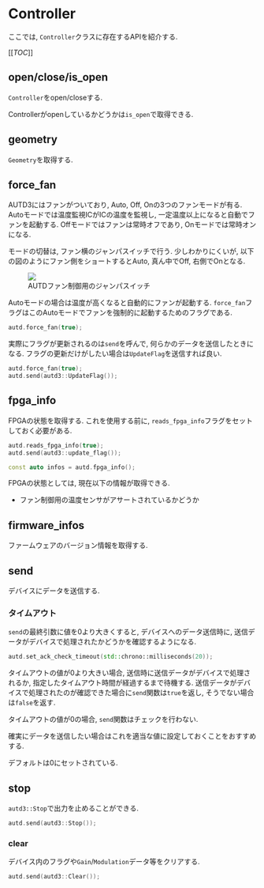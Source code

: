 # Controller

ここでは, `Controller`クラスに存在するAPIを紹介する.

[[_TOC_]]

## open/close/is_open

`Controller`をopen/closeする.

Controllerがopenしているかどうかは`is_open`で取得できる.

## geometry

`Geometry`を取得する.

## force_fan

AUTD3にはファンがついており, Auto, Off, Onの3つのファンモードが有る.
Autoモードでは温度監視ICがICの温度を監視し, 一定温度以上になると自動でファンを起動する.
Offモードではファンは常時オフであり, Onモードでは常時オンになる.

モードの切替は, ファン横のジャンパスイッチで行う. 少しわかりにくいが, 以下の図のようにファン側をショートするとAuto, 真ん中でOff, 右側でOnとなる.

<figure>
  <img src="../fig/Users_Manual/fan.jpg"/>
  <figcaption>AUTDファン制御用のジャンパスイッチ</figcaption>
</figure>

Autoモードの場合は温度が高くなると自動的にファンが起動する.
`force_fan`フラグはこのAutoモードでファンを強制的に起動するためのフラグである.

```cpp
autd.force_fan(true);
```

実際にフラグが更新されるのは`send`を呼んで, 何らかのデータを送信したときになる.
フラグの更新だけがしたい場合は`UpdateFlag`を送信すれば良い.

```cpp
autd.force_fan(true);
autd.send(autd3::UpdateFlag());
```

## fpga_info

FPGAの状態を取得する.
これを使用する前に, `reads_fpga_info`フラグをセットしておく必要がある.

```cpp
autd.reads_fpga_info(true);
autd.send(autd3::update_flag());

const auto infos = autd.fpga_info();
```

FPGAの状態としては, 現在以下の情報が取得できる.

- ファン制御用の温度センサがアサートされているかどうか

## firmware_infos

ファームウェアのバージョン情報を取得する.

## send

デバイスにデータを送信する.

### タイムアウト

`send`の最終引数に値を0より大きくすると, デバイスへのデータ送信時に, 送信データがデバイスで処理されたかどうかを確認するようになる.

```cpp
autd.set_ack_check_timeout(std::chrono::milliseconds(20));
```

タイムアウトの値が0より大きい場合, 送信時に送信データがデバイスで処理されるか, 指定したタイムアウト時間が経過するまで待機する.
送信データがデバイスで処理されたのが確認できた場合に`send`関数は`true`を返し, そうでない場合は`false`を返す.

タイムアウトの値が0の場合, `send`関数はチェックを行わない.

確実にデータを送信したい場合はこれを適当な値に設定しておくことをおすすめする.

デフォルトは0にセットされている.

## stop

`autd3::Stop`で出力を止めることができる.

```cpp
autd.send(autd3::Stop());
```

### clear

デバイス内のフラグや`Gain`/`Modulation`データ等をクリアする.

```cpp
autd.send(autd3::Clear());
```
